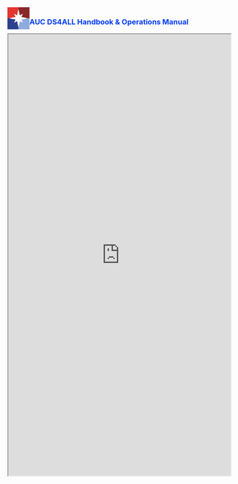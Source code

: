 <head>
  <link rel="shortcut icon" type="image/x-icon" href="images/favicon/favicon.ico">
</head>
<img src="/images/ds4all_logo_1200x1200.png" width="50" align="left">
<h3><span class="" style="color: rgb(0, 61, 245);">AUC DS4ALL Handbook & Operations Manual</span></h3>
<iframe width='100%' height='1000px' src="https://docs.google.com/document/d/e/2PACX-1vSbp1RoSMKDk3w1s1btT3SkyRug_VNysbAsDcggVs-Adc_9sD2e1tyHGgka-6olNLCflgxZZQbfgScZ/pub?embedded=true"></iframe>
